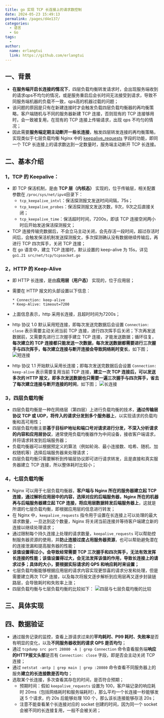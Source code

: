 ```yaml
---
title: go 实现 TCP 长连接上的请求数控制
date: 2024-05-23 15:49:13
permalink: /pages/d4e137/
categories:
  - 语言
  - Go
tags:
  - 
author: 
  name: erlangtui
  link: https://github.com/erlangtui
---
```

## 一、背景

* **在服务端开启长连接的情况下**，四层负载均衡转发请求时，会出现服务端收到的请求qps不均匀的情况，或是服务重启后会长时间无法接受到请求，导致不同服务端机器的负载不一致，qps高的机器过载的问题；
* 该问题的原因是只有在新建连接时才会触发负载四层负载均衡器的再均衡策略，客户端随机与不同的服务器新建 TCP 连接，否则现有的 TCP 连接够用时，会一致被复用，在现有的 TCP 连接上传输请求，出现 qps 不均匀的情况；
* 因此需要**服务端定期主动断开一些长连接**，触发四层转发连接的再均衡策略，实现类似于七层负载均衡 Nginx 中的 [keepalive_requests](https://nginx.org/en/docs/http/ngx_http_upstream_module.html#keepalive_requests) 字段的功能，即同一个 TCP 长连接上的请求数达到一定数量时，服务端主动断开 TCP 长连接。

## 二、基本介绍

### 1，TCP 的 Keepalive：

* 即 TCP 保活机制，是由 **TCP 层（内核态）** 实现的，位于传输层，相关配置参数在 `/proc/sys/net/ipv4`目录下：
  * `tcp_keepalive_intvl`：保活探测报文发送时间间隔，75s；
  * `tcp_keepalive_probes`：保活探测报文发送次数，9次，9次之后直接关闭；
  * `tcp_keepalive_time`：保活超时时间，7200s，即该 TCP 连接空闲两小时后开始发送保活探测报文；
* TCP 连接传输完数据后，不会立马主动关闭，会先存活一段时间，超过存活时间后，会触发保活机制发送探测报文，多次探测确认没有数据继续传输后，再进行 TCP 四次挥手，关闭 TCP 连接；
* 在 go 语言中，建立 TCP 连接时，默认设置的 keep-alive 为 15s，详见 `go1.21 src/net/tcp/tcpsocket.go`

### 2，HTTP 的 Keep-Alive

* 即 HTTP 长连接，是由**应用层（用户态）** 实现的，位于应用层；
* 需要在 HTTP 报文的头部设置以下信息：

  ```http
  * Connection: keep-alive
  * Keep-Alive: timeout=7200
  ```
* 上面信息表示，http 采用长连接，且超时时间为7200s；
* http 协议 1.0 默认采用短连接，即每次发送完数据后会设置 `Connection: close` 表示需要主动关闭当前 TCP 连接，进行四次挥手后关闭；下次再发送数据前，又需要先进行三次握手建立 TCP 连接，才能发送数据；循环往复，**每次建立的 TCP 连接都只能发送一次数据，每次发送数据都需要进行三次握手与四次挥手，每次建立连接与断开连接会导致网络耗时变长**，如下图；
  ![短连接](https://jsd.cdn.zzko.cn/gh/erlangtui/img-bed@master/go/keep-alive1.54do7ddglco0.jpg)
* http 协议 1.1 开始默认采用长连接；即每次发送完数据后会设置 `Connection: keep-alive` 表示需要复用当前 TCP 连接，**建立一次 TCP 连接后，可以发送多次的 HTTP 报文，即多次发送数据也只需要一遍三次握手与四次挥手，省去了每次建立连接与断开连接的时间**，如下图；
  ![长连接](https://jsd.cdn.zzko.cn/gh/erlangtui/img-bed@master/go/keep-alive2.ifgtpbj6lqo.jpg)

### 3，四层负载均衡

* 四层负载均衡是一种在网络层（第四层）上进行负载均衡的技术，**通过传输层协议 TCP 或 UDP，将传入的请求分发到多个服务器上**，以实现请求的负载均衡和高可用性；
* 四层负载均衡主要**基于目标IP地址和端口号对请求进行分发，不深入分析请求的内容和应用层协议**，通常使用负载均衡器作为中间设备，接收客户端请求，并将请求转发到后端服务器；
* 负载均衡器可以根据预定义的算法（例如轮询、最小连接数、哈希、随机、加权随机等）选择后端服务器来处理请求；
* 四层负载均衡只需要解析到传输层协议即可进行请求转发，且是直接和真实服务器建立 TCP 连接，所以整体耗时比较小；

### 4，七层负载均衡

* Nginx 可以用于七层负载均衡器，**客户端与 Nginx 所在的服务器建立起 TCP 连接，通过解析应用层中的内容，选择对应的后端服务器，Nginx 所在的机器再与后端服务器建立起 TCP 连接，将应用层数据转发后端服务器上**，这就是所谓的七层负载均衡，即根据应用层的信息进行转发；
* 在 Nginx 中，`keepalive_requests` 指令用于设置在长连接上可以处理的最大请求数量，一旦达到这个数量，Nginx 将关闭当前连接并等待客户端建立新的连接以继续处理请求；
* 通过限制每个持久连接上处理的请求数量，`keepalive_requests` 可以帮助控制服务器资源的使用，并**防止连接过度占用服务器资源**，也可以帮助避免潜在的连接泄漏和提高服务器的性能；
* **该值设置得过小，会导致经常需要 TCP 三次握手和四次挥手，无法有效发挥长连接的性能；该值设置得过大，会无法发挥该值的作用，导致长连接上的请求过多；具体的大小，要根据实际请求的 QPS 和响应耗时来设置；**
* 七层负载均衡能够根据应用层的请求内容实现更惊喜的请求分发和处理，但是需要建立两次 TCP 连接，以及每次将报文逐步解析到应用层再又逐步封装链路层，会导致耗时和失败率上涨；
* 四层负载均衡与七层负载均衡的比较如下：
  ![四层与七层负载均衡的比较](https://jsd.cdn.zzko.cn/gh/erlangtui/img-bed@master/go/image.16wbqxysb4yk.jpg)

## 三、具体实现

## 四、数据验证

* 通过服务记录的监控，查看上游请求过来的**平均耗时、P99 耗时、失败率**是否有明显的变化，以及**不同服务器收到的请求 QPS 是否均匀**；
* 通过 `tcpdump src port 28080 -A | grep Connection` 命令查看服务端**响应的HTTP报文头部**是否有 `Connection: close` 字段，即是否会主动关闭 TCP 连接；
* 通过 `netstat -antp | grep main | grep :28080` 命令查看不同服务器上的服务**建立的长连接数是否均匀**；
* 选取某个长连接，多次查看其存在的时间，是否符合预期；
  * 预期时间：假如 `keepalive_requests` 设置为 100，客户端记录的响应耗时 20ms（包括网络耗时和服务端耗时），那么平均一个长连接一秒能够发送 5 个请求，约 20s 后能够处理 100 个，那么该长连接能够存活 20s；
  * 注意不能查看某个长连接对应的 socket 创建的时间，因为同一个 socket 会被不同的长连接复用，一般不会被关闭；
